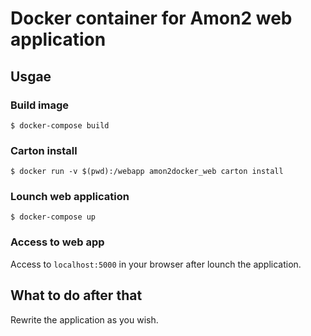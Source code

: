 # Docker container for Amon2 web application

## Usgae

### Build image

```
$ docker-compose build
```

### Carton install

```
$ docker run -v $(pwd):/webapp amon2docker_web carton install
```

### Lounch web application

```
$ docker-compose up
```

### Access to web app

Access to `localhost:5000` in your browser after lounch the application.

## What to do after that

Rewrite the application as you wish.
